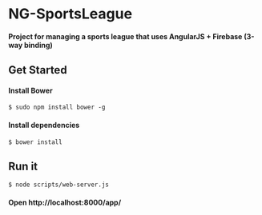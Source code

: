 # NG-SportsLeague

#### Project for managing a sports league that uses AngularJS + Firebase (3-way binding)

## Get Started

#### Install Bower
```console
$ sudo npm install bower -g
```

#### Install dependencies
```console
$ bower install
```

## Run it

```console
$ node scripts/web-server.js
```

#### Open http://localhost:8000/app/